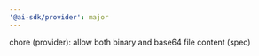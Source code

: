 ```yaml
---
'@ai-sdk/provider': major
---
```


chore (provider): allow both binary and base64 file content (spec)
